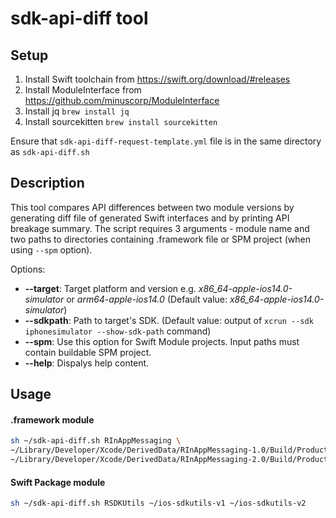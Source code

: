 # sdk-api-diff tool

## Setup
1. Install Swift toolchain from https://swift.org/download/#releases
1. Install ModuleInterface from https://github.com/minuscorp/ModuleInterface
1. Install jq `brew install jq`
1. Install sourcekitten `brew install sourcekitten`

Ensure that `sdk-api-diff-request-template.yml` file is in the same directory as `sdk-api-diff.sh`

## Description
This tool compares API differences between two module versions by generating diff file of generated Swift interfaces and by printing API breakage summary.
The script requires 3 arguments - module name and two paths to directories containing .framework file or SPM project (when using `--spm` option).

Options:
* **--target**: Target platform and version e.g. *x86_64-apple-ios14.0-simulator* or *arm64-apple-ios14.0*
    (Default value: *x86_64-apple-ios14.0-simulator*)
* **--sdkpath**: Path to target's SDK.
    (Default value: output of `xcrun --sdk iphonesimulator --show-sdk-path` command)
* **--spm**: Use this option for Swift Module projects. Input paths must contain buildable SPM project.
* **--help**: Dispalys help content.

## Usage

#### .framework module
```bash
sh ~/sdk-api-diff.sh RInAppMessaging \
~/Library/Developer/Xcode/DerivedData/RInAppMessaging-1.0/Build/Products/Debug-iphonesimulator/RInAppMessaging \
~/Library/Developer/Xcode/DerivedData/RInAppMessaging-2.0/Build/Products/Debug-iphonesimulator/RInAppMessaging
```

#### Swift Package module
```bash
sh ~/sdk-api-diff.sh RSDKUtils ~/ios-sdkutils-v1 ~/ios-sdkutils-v2
```